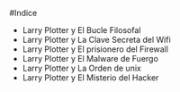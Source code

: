 #Indice

* Larry Plotter y El Bucle Filosofal
* Larry Plotter y La Clave Secreta del Wifi
* Larry Plotter y El prisionero del Firewall
* Larry Plotter y El Malware de Fuergo
* Larry Plotter y La Orden de unix
* Larry Plotter y El Misterio del Hacker
